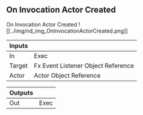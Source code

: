 ## On Invocation Actor Created
On Invocation Actor Created
![[../img/nd_img_OnInvocationActorCreated.png]]

|Inputs||
|--|--|
| In | Exec |
| Target | Fx Event Listener Object Reference |
| Actor | Actor Object Reference |

|Outputs||
|--|--|
| Out | Exec |

